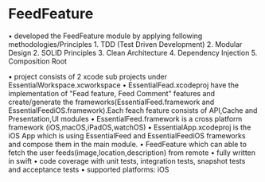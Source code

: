 # FeedFeature
•  developed the FeedFeature module by applying following methodologies/Principles
    1. TDD (Test Driven Development)
    2. Modular Design
    2. SOLID Principles
    3. Clean Architecture
    4. Dependency Injection
    5. Composition Root
 
   
•  project consists of 2 xcode sub projects under EssentialWorkspace.xcworkspace
•  EssentialFead.xcodeproj have the implementation of "Fead feature, Feed Comment" features and create/generate the frameworks(EssentialFeed.framework and EssentialFeediOS.framework).Each feach feature consists of API,Cache and Presentation,UI modules
•  EssentialFeed.framework is a cross platform framework (iOS,macOS,iPadOS,watchOS)
•  EssentialApp.xcodeproj is the iOS App which is using EssentialFeed and EssentialFeediOS frameworks and compose them in the main module.
•  FeedFeature which can able to fetch the user feeds(image,location,description) from remote 
•  fully written in swift
•  code coverage with unit tests, integration tests, snapshot tests and acceptance tests
•  supported platforms: iOS

